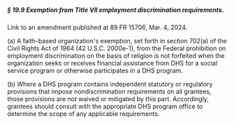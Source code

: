 ##### § 19.9 Exemption from Title VII employment discrimination requirements. #####

Link to an amendment published at 89 FR 15706, Mar. 4, 2024.

(a) A faith-based organization's exemption, set forth in section 702(a) of the Civil Rights Act of 1964 (42 U.S.C. 2000e-1), from the Federal prohibition on employment discrimination on the basis of religion is not forfeited when the organization seeks or receives financial assistance from DHS for a social service program or otherwise participates in a DHS program.

(b) Where a DHS program contains independent statutory or regulatory provisions that impose nondiscrimination requirements on all grantees, those provisions are not waived or mitigated by this part. Accordingly, grantees should consult with the appropriate DHS program office to determine the scope of any applicable requirements.